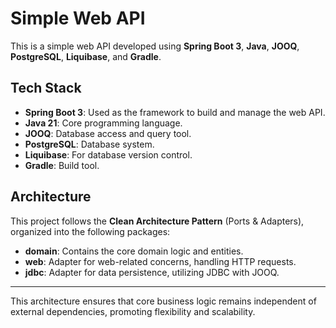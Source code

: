 # Simple Web API

This is a simple web API developed using **Spring Boot 3**, **Java**, **JOOQ**, **PostgreSQL**, **Liquibase**, and **Gradle**.

## Tech Stack
- **Spring Boot 3**: Used as the framework to build and manage the web API.
- **Java 21**: Core programming language.
- **JOOQ**: Database access and query tool.
- **PostgreSQL**: Database system.
- **Liquibase**: For database version control.
- **Gradle**: Build tool.

## Architecture

This project follows the **Clean Architecture Pattern** (Ports & Adapters), organized into the following packages:

- **domain**: Contains the core domain logic and entities.
- **web**: Adapter for web-related concerns, handling HTTP requests.
- **jdbc**: Adapter for data persistence, utilizing JDBC with JOOQ.

---

This architecture ensures that core business logic remains independent of external dependencies, promoting flexibility and scalability.
